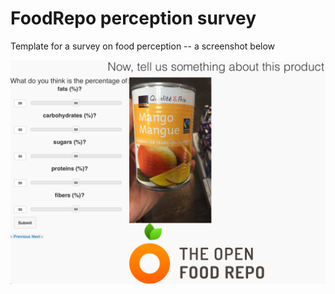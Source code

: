 # FoodRepo perception survey

Template for a survey on food perception -- a screenshot below

![](screenshot.png)